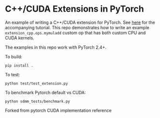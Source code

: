 # C++/CUDA Extensions in PyTorch

An example of writing a C++/CUDA extension for PyTorch. See
[here](https://pytorch.org/tutorials/advanced/cpp_custom_ops.html) for the accompanying tutorial.
This repo demonstrates how to write an example `extension_cpp.ops.mymuladd`
custom op that has both custom CPU and CUDA kernels.

The examples in this repo work with PyTorch 2.4+.

To build:
```
pip install .
```

To test:
```
python test/test_extension.py
```

To benchmark Pytorch default vs CUDA:
```
python sdmm_tests/benchmark.py
```

Forked from pytorch CUDA implementation reference

